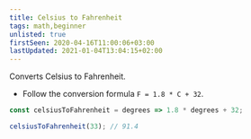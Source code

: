 ```yaml
---
title: Celsius to Fahrenheit
tags: math,beginner
unlisted: true
firstSeen: 2020-04-16T11:00:06+03:00
lastUpdated: 2021-01-04T13:04:15+02:00
---
```


Converts Celsius to Fahrenheit.

- Follow the conversion formula `F = 1.8 * C + 32`.

```js
const celsiusToFahrenheit = degrees => 1.8 * degrees + 32;
```

```js
celsiusToFahrenheit(33); // 91.4
```
